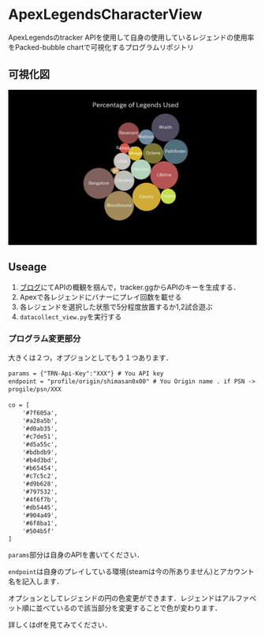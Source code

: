 # ApexLegendsCharacterView

ApexLegendsのtracker APIを使用して自身の使用しているレジェンドの使用率をPacked-bubble chartで可視化するプログラムリポジトリ

## 可視化図

![](img/result.jpg)

## Useage

1. [ブログ](https://murabitoleg.com/apexapi-python/)にてAPIの概観を掴んで，tracker.ggからAPIのキーを生成する．
2. Apexで各レジェンドにバナーにプレイ回数を載せる
3. 各レジェンドを選択した状態で5分程度放置するか1,2試合遊ぶ
4. `datacollect_view.py`を実行する

### プログラム変更部分

大きくは２つ，オプジョンとしてもう１つあります．

```
params = {"TRN-Api-Key":"XXX"} # You API key
endpoint = "profile/origin/shimasan0x00" # You Origin name . if PSN -> progile/psn/XXX

co = [
    '#7f605a',
    '#a28a5b',
    '#d0ab35',
    '#c7de51',
    '#d5a55c',
    '#bdbdb9',
    '#b4d3bd',
    '#b65454',
    '#c7c5c2',
    '#d9b628',
    '#797532',
    '#4f6f7b',
    '#db5445',
    '#904a49',
    '#6f8ba1',
    '#504b5f'
]
```

`params`部分は自身のAPIを書いてください．

`endpoint`は自身のプレイしている環境(steamは今の所ありません)とアカウント名を記入します．

オプションとしてレジェンドの円の色変更ができます．レジェンドはアルファベット順に並べているので該当部分を変更することで色が変わります．

詳しくはdfを見てみてください．